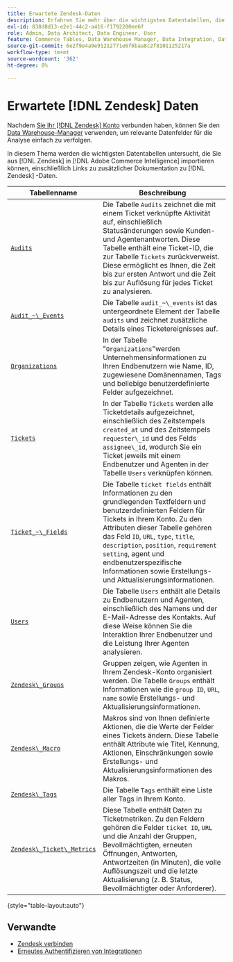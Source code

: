 ```yaml
---
title: Erwartete Zendesk-Daten
description: Erfahren Sie mehr über die wichtigsten Datentabellen, die Sie aus Zendesk in Commerce Intelligence importieren können, einschließlich Links zur zusätzlichen Dokumentation zu Zendesk-Daten.
exl-id: 838d8d13-e2e1-44c2-a416-f1792200ee6f
role: Admin, Data Architect, Data Engineer, User
feature: Commerce Tables, Data Warehouse Manager, Data Integration, Data Import/Export
source-git-commit: 6e2f9e4a9e91212771e6f6baa8c2f8101125217a
workflow-type: tm+mt
source-wordcount: '362'
ht-degree: 0%

---
```


# Erwartete [!DNL Zendesk] Daten

Nachdem [Sie Ihr [!DNL Zendesk] Konto](../integrations/zendesk.md) verbunden haben, können Sie den [Data Warehouse-Manager](../../../data-analyst/data-warehouse-mgr/tour-dwm.md) verwenden, um relevante Datenfelder für die Analyse einfach zu verfolgen.

In diesem Thema werden die wichtigsten Datentabellen untersucht, die Sie aus [!DNL Zendesk] in [!DNL Adobe Commerce Intelligence] importieren können, einschließlich Links zu zusätzlicher Dokumentation zu [!DNL Zendesk] -Daten.

| Tabellenname | Beschreibung |
|-----|-----|
| [`Audits`](https://developer.zendesk.com/rest_api/docs/core/ticket_audits) | Die Tabelle `Audits` zeichnet die mit einem Ticket verknüpfte Aktivität auf, einschließlich Statusänderungen sowie Kunden- und Agentenantworten. Diese Tabelle enthält eine Ticket-ID, die zur Tabelle `Tickets` zurückverweist. Diese ermöglicht es Ihnen, die Zeit bis zur ersten Antwort und die Zeit bis zur Auflösung für jedes Ticket zu analysieren. |
| [`Audit_~\_Events`](https://developer.zendesk.com/rest_api/docs/core/ticket_audits#audit-events) | Die Tabelle `audit_~\_events` ist das untergeordnete Element der Tabelle `audits` und zeichnet zusätzliche Details eines Ticketereignisses auf. |
| [`Organizations`](https://developer.zendesk.com/rest_api/docs/core/organizations) | In der Tabelle &quot;`Organizations`&quot;werden Unternehmensinformationen zu Ihren Endbenutzern wie Name, ID, zugewiesene Domänennamen, Tags und beliebige benutzerdefinierte Felder aufgezeichnet. |
| [`Tickets`](https://developer.zendesk.com/rest_api/docs/core/tickets) | In der Tabelle `Tickets` werden alle Ticketdetails aufgezeichnet, einschließlich des Zeitstempels `created_at` und des Zeitstempels `requester\_id` und des Felds `assignee\_id`, wodurch Sie ein Ticket jeweils mit einem Endbenutzer und Agenten in der Tabelle `Users` verknüpfen können. |
| [`Ticket_~\_Fields`](https://developer.zendesk.com/rest_api/docs/core/ticket_fields) | Die Tabelle `ticket fields` enthält Informationen zu den grundlegenden Textfeldern und benutzerdefinierten Feldern für Tickets in Ihrem Konto. Zu den Attributen dieser Tabelle gehören das Feld `ID`, `URL`, `type`, `title`, `description`, `position`, `requirement setting`, agent und endbenutzerspezifische Informationen sowie Erstellungs- und Aktualisierungsinformationen. |
| [`Users`](https://developer.zendesk.com/rest_api/docs/core/users) | Die Tabelle `Users` enthält alle Details zu Endbenutzern und Agenten, einschließlich des Namens und der E-Mail-Adresse des Kontakts. Auf diese Weise können Sie die Interaktion Ihrer Endbenutzer und die Leistung Ihrer Agenten analysieren. |
| [`Zendesk\_Groups`](https://developer.zendesk.com/rest_api/docs/core/groups) | Gruppen zeigen, wie Agenten in Ihrem Zendesk-Konto organisiert werden. Die Tabelle `Groups` enthält Informationen wie die `group ID`, `URL`, `name` sowie Erstellungs- und Aktualisierungsinformationen. |
| [`Zendesk\_Macro`](https://developer.zendesk.com/rest_api/docs/core/macros) | Makros sind von Ihnen definierte Aktionen, die die Werte der Felder eines Tickets ändern. Diese Tabelle enthält Attribute wie Titel, Kennung, Aktionen, Einschränkungen sowie Erstellungs- und Aktualisierungsinformationen des Makros. |
| [`Zendesk\_Tags`](https://developer.zendesk.com/rest_api/docs/core/tags) | Die Tabelle `Tags` enthält eine Liste aller Tags in Ihrem Konto. |
| [`Zendesk\_Ticket\_Metrics`](https://developer.zendesk.com/rest_api/docs/core/ticket_metrics#ticket-metrics) | Diese Tabelle enthält Daten zu Ticketmetriken. Zu den Feldern gehören die Felder `ticket ID`, `URL` und die Anzahl der Gruppen, Bevollmächtigten, erneuten Öffnungen, Antworten, Antwortzeiten (in Minuten), die volle Auflösungszeit und die letzte Aktualisierung (z. B. Status, Bevollmächtigter oder Anforderer). |

{style="table-layout:auto"}

## Verwandte

* [Zendesk verbinden](../integrations/zendesk.md)
* [Erneutes Authentifizieren von Integrationen](https://experienceleague.adobe.com/docs/commerce-knowledge-base/kb/how-to/mbi-reauthenticating-integrations.html)
